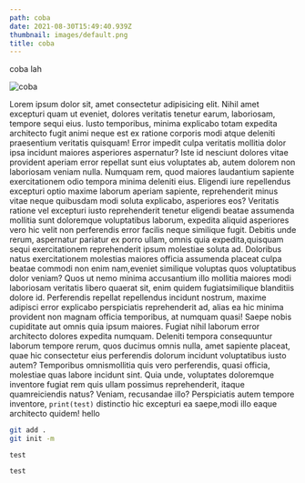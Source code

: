 ```yaml
---
path: coba
date: 2021-08-30T15:49:40.939Z
thumbnail: images/default.png
title: coba
---
```


<!-- import {StaticImage} from 'gatsby-plugin-image' -->

coba lah

![coba](/assets/screenshot-271-.png "coba")

Lorem ipsum dolor sit, amet consectetur adipisicing elit. Nihil amet excepturi quam ut eveniet, dolores veritatis tenetur earum, laboriosam, tempore sequi eius. Iusto temporibus,
minima explicabo totam expedita architecto fugit animi neque est ex ratione corporis modi atque deleniti praesentium veritatis quisquam! Error impedit culpa veritatis mollitia dolor
ipsa incidunt maiores asperiores aspernatur? Iste id nesciunt dolores vitae provident aperiam error repellat sunt eius voluptates ab, autem dolorem non laboriosam veniam nulla. Numquam
rem, quod maiores laudantium sapiente exercitationem odio tempora minima deleniti eius. Eligendi iure repellendus excepturi optio maxime laborum aperiam sapiente, reprehenderit minus
vitae neque quibusdam modi soluta explicabo, asperiores eos? Veritatis ratione vel excepturi iusto reprehenderit tenetur eligendi beatae assumenda mollitia sunt doloremque voluptatibus
laborum, expedita aliquid asperiores vero hic velit non perferendis error facilis neque similique fugit. Debitis unde rerum, aspernatur pariatur ex porro ullam, omnis quia expedita,quisquam sequi exercitationem reprehenderit ipsum molestiae soluta ad. Doloribus natus exercitationem molestias maiores officia assumenda placeat culpa beatae commodi non enim nam,eveniet similique voluptas quos voluptatibus dolor veniam? Quos ut nemo minima accusantium illo mollitia maiores modi laboriosam veritatis libero quaerat sit, enim quidem fugiatsimilique blanditiis dolore id. Perferendis repellat repellendus incidunt nostrum, maxime adipisci error explicabo perspiciatis reprehenderit ad, alias ea hic minima provident non
magnam officia temporibus, at numquam quasi! Saepe nobis cupiditate aut omnis quia ipsum maiores. Fugiat nihil laborum error architecto dolores expedita numquam. Deleniti tempora
consequuntur laborum tempore rerum, quos ducimus omnis nulla, amet sapiente placeat, quae hic consectetur eius perferendis dolorum incidunt voluptatibus iusto autem? Temporibus omnismollitia quis vero perferendis, quasi officia, molestiae quas labore incidunt sint. Quia unde, voluptates doloremque inventore fugiat rem quis ullam possimus reprehenderit, itaque quamreiciendis natus? Veniam, recusandae illo? Perspiciatis autem tempore inventore, `print(test)` distinctio hic excepturi ea saepe,modi illo eaque architecto quidem! hello

```bash
git add .
git init -m
```

`test`

<code>test</code>
